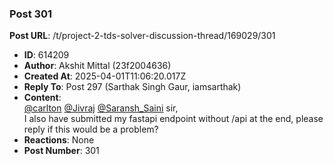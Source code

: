 ### Post 301
**Post URL**: /t/project-2-tds-solver-discussion-thread/169029/301
- **ID**: 614209
- **Author**: Akshit Mittal (23f2004636)
- **Created At**: 2025-04-01T11:06:20.017Z
- **Reply To**: Post 297 (Sarthak Singh Gaur, iamsarthak)
- **Content**:  
  <a class="mention" href="/u/carlton">@carlton</a> <a class="mention" href="/u/jivraj">@Jivraj</a> <a class="mention" href="/u/saransh_saini">@Saransh_Saini</a> sir,<br>
I also have submitted my fastapi endpoint without /api at the end, please reply if this would be a problem?
- **Reactions**: None
- **Post Number**: 301

